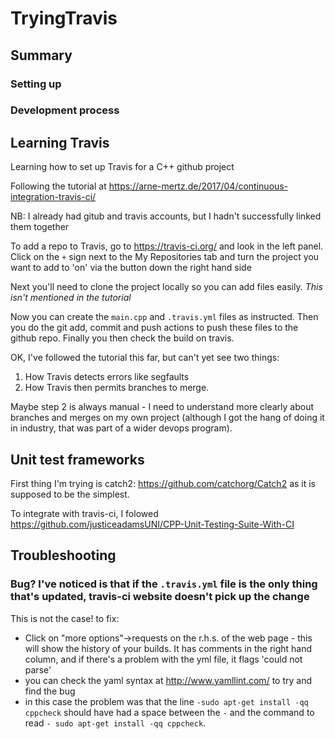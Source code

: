 # TryingTravis

## Summary

### Setting up




### Development process



## Learning Travis

Learning how to set up Travis for a C++ github project

Following the tutorial at https://arne-mertz.de/2017/04/continuous-integration-travis-ci/

NB: I already had gitub and travis accounts, but I hadn't successfully linked them together

To add a repo to Travis, go to https://travis-ci.org/ and look in the left panel. Click on the `+` sign next to the My Repositories tab and turn the project you want to add to 'on' via the button down the right hand side

Next you'll need to clone the project locally so you can add files easily. *This isn't mentioned in the tutorial*

Now you can create the `main.cpp` and `.travis.yml` files as instructed. Then you do the git add, commit and push actions to push these files to the github repo. Finally you then check the build on travis. 

OK, I've followed the tutorial this far, but can't yet see two things:

1. How Travis detects errors like segfaults
2. How Travis then permits branches to merge. 

Maybe step 2 is always manual - I need to understand more clearly about branches and merges on my own project (although I got the hang of doing it in industry, that was part of a wider devops program). 

## Unit test frameworks

First thing I'm trying is catch2: https://github.com/catchorg/Catch2 as it is supposed to be the simplest. 

To integrate with travis-ci, I folowed https://github.com/justiceadamsUNI/CPP-Unit-Testing-Suite-With-CI



## Troubleshooting

### Bug? I've noticed is that if the `.travis.yml` file is the only thing that's updated, travis-ci website doesn't pick up the change

This is not the case! to fix: 

- Click on "more options"->requests on the r.h.s. of the web page - this will show the history of your builds. It has comments in the right hand column, and if there's a problem with the yml file, it flags 'could not parse'
- you can check the yaml syntax at http://www.yamllint.com/ to try and find the bug
- in this case the problem was that the line `-sudo apt-get install -qq cppcheck` should have had a space between the `-` and the command to read `- sudo apt-get install -qq cppcheck`. 
